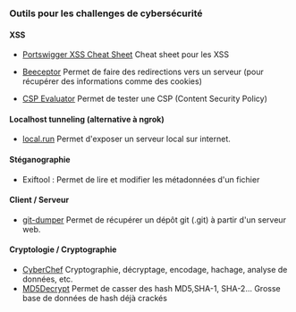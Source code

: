 ### Outils pour les challenges de cybersécurité



#### XSS

- [Portswigger XSS Cheat Sheet](https://portswigger.net/web-security/cross-site-scripting/cheat-sheet#) Cheat sheet pour les XSS

- [Beeceptor](https://beeceptor.com) Permet de faire des redirections vers un serveur (pour récupérer des informations comme des cookies)


- [CSP Evaluator](https://csp-evaluator.withgoogle.com) Permet de tester une CSP (Content Security Policy)

#### Localhost tunneling (alternative à ngrok)

- [local.run](https://localhost.run) Permet d'exposer un serveur local sur internet.

#### Stéganographie 

- Exiftool : Permet de lire et modifier les métadonnées d'un fichier


#### Client / Serveur

- [git-dumper](https://github.com/arthaud/git-dumper) Permet de récupérer un dépôt git (.git) à partir d'un serveur web.


#### Cryptologie / Cryptographie
 
- [CyberChef](https://gchq.github.io/CyberChef/) Cryptographie, décryptage, encodage, hachage, analyse de données, etc.
- [MD5Decrypt](https://md5decrypt.net) Permet de casser des hash MD5,SHA-1, SHA-2... Grosse base de données de hash déjà crackés